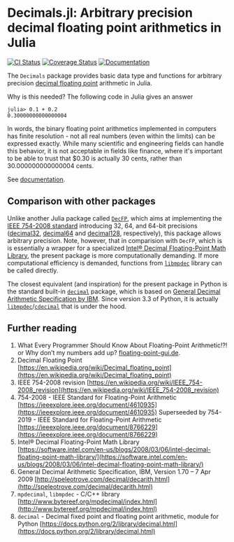 # Decimals.jl: Arbitrary precision decimal floating point arithmetics in Julia

[![CI Status](https://github.com/JuliaMath/Decimals.jl/workflows/CI/badge.svg)]( https://github.com/JuliaMath/Decimals.jl/actions?query=workflows/CI)
[![Coverage Status](https://codecov.io/github/JuliaMath/Decimals.jl/branch/master/graph/badge.svg)](https://codecov.io/github/JuliaMath/Decimals.jl)
[![Documentation](https://img.shields.io/badge/docs-master-blue.svg)](http://juliamath.github.io/Decimals.jl)

The `Decimals` package provides basic data type and functions for arbitrary precision [decimal floating point](https://en.wikipedia.org/wiki/Decimal_floating_point) arithmetic in Julia.

Why is this needed?  The following code in Julia gives an answer

    julia> 0.1 + 0.2
    0.30000000000000004

In words, the binary floating point arithmetics implemented in computers has finite resolution - not all real numbers (even within the limits) can be expressed exactly. While many scientific and engineering fields can handle this behavior, it is not acceptable in fields like finance, where it's important to be able to trust that $0.30 is actually 30 cents, rather than 30.000000000000004 cents.

See [documentation](http://juliamath.github.io/Decimals.jl).


## Comparison with other packages

Unlike another Julia package called [`DecFP`](https://github.com/JuliaMath/DecFP.jl), which aims at implementing the [IEEE 754-2008 standard](https://en.wikipedia.org/wiki/IEEE_754-2008_revision) introducing 32, 64, and 64-bit precisions ([decimal32](https://en.wikipedia.org/wiki/Decimal32_floating-point_format), [decimal64](https://en.wikipedia.org/wiki/Decimal64_floating-point_format) and [decimal128](https://en.wikipedia.org/wiki/Decimal128_floating-point_format), respectively), this package allows arbitrary precision. Note, however, that in comparision with `DecFP`, which is is essentially a wrapper for a specialized [Intel® Decimal Floating-Point Math Library](https://software.intel.com/en-us/articles/intel-decimal-floating-point-math-library), the present package is more computationally demanding. If more computational efficiency is demanded, functions from [`libmpdec`](http://www.bytereef.org/mpdecimal/index.html) library can be called directly.

The closest equivalent (and inspiration) for the present package in Python is the standard built-in [`decimal`](https://docs.python.org/3.7/library/decimal.html) package, which is based on [General Decimal Arithmetic Specification by IBM](http://speleotrove.com/decimal/decarith.html). Since version 3.3 of Python, it is actually [`libmpdec`](http://www.bytereef.org/mpdecimal/index.html)/[`cdecimal`](https://www.bytereef.org/mpdecimal/doc/cdecimal/index.html) that is under the hood.


## Further reading

1. What Every Programmer Should Know About Floating-Point Arithmetic!?!
or Why don’t my numbers add up? [floating-point-gui.de](http://floating-point-gui.de/).
2. Decimal Floating Point [https://en.wikipedia.org/wiki/Decimal_floating_point](https://en.wikipedia.org/wiki/Decimal_floating_point)
3. IEEE 754-2008 revision [https://en.wikipedia.org/wiki/IEEE_754-2008_revision](https://en.wikipedia.org/wiki/IEEE_754-2008_revision)
4. 754-2008 - IEEE Standard for Floating-Point Arithmetic [https://ieeexplore.ieee.org/document/4610935](https://ieeexplore.ieee.org/document/4610935) Superseeded by 754-2019 - IEEE Standard for Floating-Point Arithmetic [https://ieeexplore.ieee.org/document/8766229](https://ieeexplore.ieee.org/document/8766229)
5. Intel® Decimal Floating-Point Math Library [https://software.intel.com/en-us/blogs/2008/03/06/intel-decimal-floating-point-math-library/](https://software.intel.com/en-us/blogs/2008/03/06/intel-decimal-floating-point-math-library/)
6. General Decimal Arithmetic Specification, IBM, Version 1.70 – 7 Apr 2009 [http://speleotrove.com/decimal/decarith.html](http://speleotrove.com/decimal/decarith.html)
7. `mpdecimal`, `libmpdec` - C/C++ library [http://www.bytereef.org/mpdecimal/index.html](http://www.bytereef.org/mpdecimal/index.html)
8. `decimal` - Decimal fixed point and floating point arithmetic, module for Python [https://docs.python.org/2/library/decimal.html](https://docs.python.org/2/library/decimal.html)

